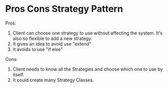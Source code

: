 # Pros Cons Strategy Pattern

Pros:

1. Client can choose one strategy to use without affecting the system. It's also so flexible to add a new strategy.
2. It gives an idea to avoid use "extend"
3. It avoids to use "if else"

Cons:

1. Client needs to know all the Strategies and choose which one to use by itself.
2. It could create many Strategy Classes.
